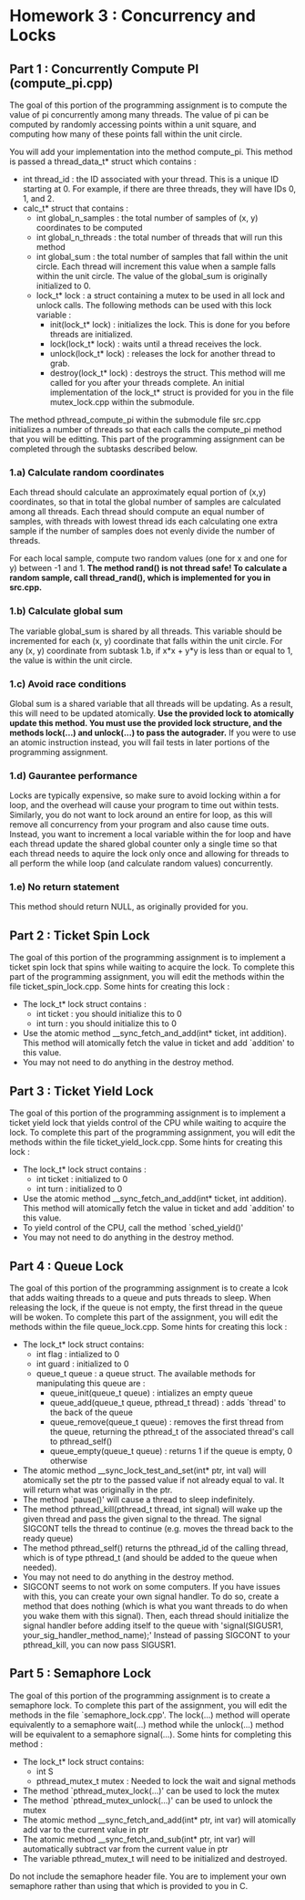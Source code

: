 # Homework 3 : Concurrency and Locks

## Part 1 : Concurrently Compute PI (compute\_pi.cpp)
The goal of this portion of the programming assignment is to compute the value of pi concurrently among many threads.  The value of pi can be computed by randomly accessing points within a unit square, and computing how many of these points fall within the unit circle.  

You will add your implementation into the method compute\_pi.  This method is passed a thread_data_t* struct which contains : 
- int thread\_id : the ID associated with your thread.  This is a unique ID starting at 0.  For example, if there are three threads, they will have IDs 0, 1, and 2.
- calc\_t* struct that contains : 
    - int global_n_samples : the total number of samples of (x, y) coordinates to be computed
    - int global_n_threads : the total number of threads that will run this method
    - int global_sum : the total number of samples that fall within the unit circle.  Each thread will increment this value when a sample falls within the unit circle.  The value of the global\_sum is originally initialized to 0.
    - lock\_t* lock : a struct containing a mutex to be used in all lock and unlock calls.  The following methods can be used with this lock variable : 
        - init(lock_t* lock) : initializes the lock.  This is done for you before threads are initialized.
        - lock(lock_t* lock) :  waits until a thread receives the lock.
        - unlock(lock_t* lock) : releases the lock for another thread to grab.
        - destroy(lock_t* lock) : destroys the struct.  This method will me called for you after your threads complete.
        An initial implementation of the lock\_t* struct is provided for you in the file mutex\_lock.cpp within the submodule.  
    
The method pthread\_compute\_pi within the submodule file src.cpp initializes a number of threads so that each calls the compute\_pi method that you will be editting.  This part of the programming assignment can be completed through the subtasks described below.

### 1.a) Calculate random coordinates
Each thread should calculate an approximately equal portion of (x,y) coordinates, so that in total the global number of samples are calculated among all threads.  Each thread should compute an equal number of samples, with threads with lowest thread ids each calculating one extra sample if the number of samples does not evenly divide the number of threads.

For each local sample, compute two random values (one for x and one for y) between -1 and 1.  **The method rand() is not thread safe!  To calculate a random sample, call thread_rand(), which is implemented for you in src.cpp.**

### 1.b) Calculate global sum 
The variable global_sum is shared by all threads.  This variable should be incremented for each (x, y) coordinate that falls within the unit circle.  For any (x, y) coordinate from subtask 1.b, if x\*x + y\*y is less than or equal to 1, the value is within the unit circle.

### 1.c) Avoid race conditions
Global sum is a shared variable that all threads will be updating.  As a result, this will need to be updated atomically.  **Use the provided lock to atomically update this method.  You must use the provided lock structure, and the methods lock(...) and unlock(...) to pass the autograder.**  If you were to use an atomic instruction instead, you will fail tests in later portions of the programming assignment.

### 1.d) Gaurantee performance
Locks are typically expensive, so make sure to avoid locking within a for loop, and the overhead will cause your program to time out within tests.  Similarly, you do not want to lock around an entire for loop, as this will remove all concurrency from your program and also cause time outs.  Instead, you want to increment a local variable within the for loop and have each thread update the shared global counter only a single time so that each thread needs to aquire the lock only once and allowing for threads to all perform the while loop (and calculate random values) concurrently.

### 1.e) No return statement
This method should return NULL, as originally provided for you.


## Part 2 : Ticket Spin Lock
The goal of this portion of the programming assignment is to implement a ticket spin lock that spins while waiting to acquire the lock.  To complete this part of the programming assignment, you will edit the methods within the file ticket_spin_lock.cpp. Some hints for creating this lock : 
- The lock_t* lock struct contains : 
    - int ticket : you should initialize this to 0
    - int turn : you should initialize this to 0
- Use the atomic method __sync_fetch_and_add(int* ticket, int addition).  This method will atomically fetch the value in ticket and add `addition' to this value.
- You may not need to do anything in the destroy method.

## Part 3 : Ticket Yield Lock
The goal of this portion of the programming assignment is to implement a ticket yield lock that yields control of the CPU while waiting to acquire the lock.  To complete this part of the programming assignment, you will edit the methods within the file ticket_yield_lock.cpp. Some hints for creating this lock : 
- The lock_t* lock struct contains : 
    - int ticket : initialized to 0
    - int turn : initialized to 0
- Use the atomic method __sync_fetch_and_add(int* ticket, int addition).  This method will atomically fetch the value in ticket and add `addition' to this value.
- To yield control of the CPU, call the method `sched_yield()'
- You may not need to do anything in the destroy method.

## Part 4 : Queue Lock
The goal of this portion of the programming assignment is to create a lcok that adds waiting threads to a queue and puts threads to sleep.   When releasing the lock, if the queue is not empty, the first thread in the queue will be woken.  To complete this part of the assignment, you will edit the methods within the file queue_lock.cpp.  Some hints for creating this lock : 
- The lock_t* lock struct contains:
    - int flag : intialized to 0
    - int guard : initialized to 0
    - queue_t queue : a queue struct.  The available methods for manipulating this queue are : 
        - queue_init(queue_t queue) : intializes an empty queue
        - queue_add(queue_t queue, pthread_t thread) : adds `thread' to the back of the queue
        - queue_remove(queue_t queue) : removes the first thread from the queue, returning the pthread_t of the associated thread's call to pthread_self()
        - queue_empty(queue_t queue) : returns 1 if the queue is empty, 0 otherwise
- The atomic method __sync_lock_test_and_set(int* ptr, int val) will atomically set the ptr to the passed value if not already equal to val.   It will return what was originally in the ptr.
- The method `pause()' will cause a thread to sleep indefinitely.
- The method pthread_kill(pthread_t thread, int signal) will wake up the given thread and pass the given signal to the thread.  The signal SIGCONT tells the thread to continue (e.g. moves the thread back to the ready queue)
- The method pthread_self() returns the pthread_id of the calling thread, which is of type pthread_t (and should be added to the queue when needed).
- You may not need to do anything in the destroy method.
- SIGCONT seems to not work on some computers.  If you have issues with this, you can create your own signal handler.  To do so, create a method that does nothing (which is what you want threads to do when you wake them with this signal).  Then, each thread should initialize the signal handler before adding itself to the queue with 'signal(SIGUSR1, your_sig_handler_method_name);'  Instead of passing SIGCONT to your pthread_kill, you can now pass SIGUSR1.

## Part 5 : Semaphore Lock
The goal of this portion of the programming assignment is to create a semaphore lock.  To complete this part of the assignment, you will edit the methods in the file `semaphore_lock.cpp'.  The lock(...) method will operate equivalently to a semaphore wait(...) method while the unlock(...) method will be equivalent to a semaphore signal(...).  Some hints for completing this method : 
- The lock_t* lock struct contains: 
    - int S 
    - pthread_mutex_t mutex : Needed to lock the wait and signal methods
- The method `pthread_mutex_lock(...)' can be used to lock the mutex
- The method `pthread_mutex_unlock(...)' can be used to unlock the mutex
- The atomic method __sync_fetch_and_add(int* ptr, int var) will atomically add var to the current value in ptr
- The atomic method __sync_fetch_and_sub(int* ptr, int var) will automatically subtract var from the current value in ptr
- The variable pthread_mutex_t will need to be initialized and destroyed.

Do not include the semaphore header file.  You are to implement your own semaphore rather than using that which is provided to you in C.




